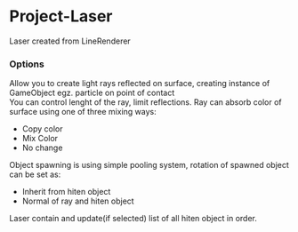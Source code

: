 # Project-Laser
 Laser created from LineRenderer 


### Options
Allow you to create light rays reflected on surface, creating instance of GameObject egz. particle on point of contact  
You can control lenght of the ray, limit reflections.
Ray can absorb color of surface using one of three mixing ways:
* Copy color
* Mix Color 
* No change 

Object spawning is using simple pooling system, rotation of spawned object can be set as:
* Inherit from hiten object
* Normal of ray and hiten object

Laser contain and update(if selected) list of all hiten object in order. 
